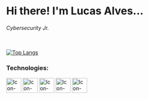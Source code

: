 # Hi there! I'm Lucas Alves...
###### Cybersecurity Jr.

<br>[![Top Langs](https://github-readme-stats.vercel.app/api/top-langs/?username=lucas-alvess&layout=compact)](https://github.com/lucas-alvess/github-readme-stats)

### Technologies:

  <div style="display: inline_block">
    <img align="center" alt="Icon-HTML" height="40" width="40" src="https://cdn.jsdelivr.net/gh/devicons/devicon@latest/icons/html5/html5-original.svg" />
    <img align="center" alt="Icon-CSS" height="40" width="40" src="https://cdn.jsdelivr.net/gh/devicons/devicon@latest/icons/css3/css3-original.svg" />
    <img align="center" alt="Icon-Js" height="40" width="40" src="https://cdn.jsdelivr.net/gh/devicons/devicon@latest/icons/javascript/javascript-original.svg" />
    <img align="center" alt="Icon-Python" height="40" width="40" src="https://cdn.jsdelivr.net/gh/devicons/devicon@latest/icons/python/python-original.svg" />  
    <img align="center" alt="Icon-MySql" height="40" width="40" src="https://cdn.jsdelivr.net/gh/devicons/devicon@latest/icons/mysql/mysql-original-wordmark.svg" />
  </div>
